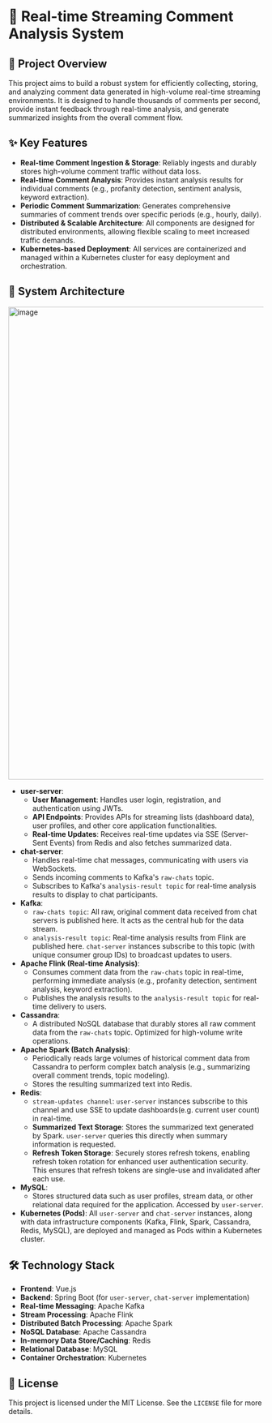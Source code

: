 # 💬 Real-time Streaming Comment Analysis System
## 🌟 Project Overview

This project aims to build a robust system for efficiently collecting, storing, and analyzing comment data generated in high-volume real-time streaming environments. It is designed to handle thousands of comments per second, provide instant feedback through real-time analysis, and generate summarized insights from the overall comment flow.

## ✨ Key Features

* **Real-time Comment Ingestion & Storage**: Reliably ingests and durably stores high-volume comment traffic without data loss.
* **Real-time Comment Analysis**: Provides instant analysis results for individual comments (e.g., profanity detection, sentiment analysis, keyword extraction).
* **Periodic Comment Summarization**: Generates comprehensive summaries of comment trends over specific periods (e.g., hourly, daily).
* **Distributed & Scalable Architecture**: All components are designed for distributed environments, allowing flexible scaling to meet increased traffic demands.
* **Kubernetes-based Deployment**: All services are containerized and managed within a Kubernetes cluster for easy deployment and orchestration.

## 🚀 System Architecture
<img width="1733" height="933" alt="image" src="https://github.com/user-attachments/assets/df9e945d-db4f-4892-a7e4-42431fa3d9b0" />

* **user-server**:
    * **User Management**: Handles user login, registration, and authentication using JWTs.
    * **API Endpoints**: Provides APIs for streaming lists (dashboard data), user profiles, and other core application functionalities.
    * **Real-time Updates**: Receives real-time updates via SSE (Server-Sent Events) from Redis and also fetches summarized data.
* **chat-server**:
    * Handles real-time chat messages, communicating with users via WebSockets.
    * Sends incoming comments to Kafka's `raw-chats` topic.
    * Subscribes to Kafka's `analysis-result topic` for real-time analysis results to display to chat participants.
* **Kafka**:
    * `raw-chats topic`: All raw, original comment data received from chat servers is published here. It acts as the central hub for the data stream.
    * `analysis-result topic`: Real-time analysis results from Flink are published here. `chat-server` instances subscribe to this topic (with unique consumer group IDs) to broadcast updates to users.
* **Apache Flink (Real-time Analysis)**:
    * Consumes comment data from the `raw-chats` topic in real-time, performing immediate analysis (e.g., profanity detection, sentiment analysis, keyword extraction).
    * Publishes the analysis results to the `analysis-result topic` for real-time delivery to users.
* **Cassandra**:
    * A distributed NoSQL database that durably stores all raw comment data from the `raw-chats` topic. Optimized for high-volume write operations.
* **Apache Spark (Batch Analysis)**:
    * Periodically reads large volumes of historical comment data from Cassandra to perform complex batch analysis (e.g., summarizing overall comment trends, topic modeling).
    * Stores the resulting summarized text into Redis.
* **Redis**:
    * `stream-updates channel`: `user-server` instances subscribe to this channel and use SSE to update dashboards(e.g. current user count) in real-time.
    * **Summarized Text Storage**: Stores the summarized text generated by Spark. `user-server` queries this directly when summary information is requested.
    * **Refresh Token Storage**: Securely stores refresh tokens, enabling refresh token rotation for enhanced user authentication security. This ensures that refresh tokens are single-use and invalidated after each use.
* **MySQL**:
    * Stores structured data such as user profiles, stream data, or other relational data required for the application. Accessed by `user-server`.
* **Kubernetes (Pods)**: All `user-server` and `chat-server` instances, along with data infrastructure components (Kafka, Flink, Spark, Cassandra, Redis, MySQL), are deployed and managed as Pods within a Kubernetes cluster.

## 🛠️ Technology Stack

* **Frontend**: Vue.js
* **Backend**: Spring Boot (for `user-server`, `chat-server` implementation)
* **Real-time Messaging**: Apache Kafka
* **Stream Processing**: Apache Flink
* **Distributed Batch Processing**: Apache Spark
* **NoSQL Database**: Apache Cassandra
* **In-memory Data Store/Caching**: Redis
* **Relational Database**: MySQL
* **Container Orchestration**: Kubernetes

## 📄 License

This project is licensed under the MIT License. See the `LICENSE` file for more details.

